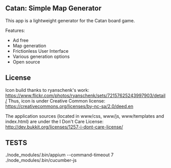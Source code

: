 
## Catan: Simple Map Generator

This app is a lightweight generator for the Catan board game.

Features:
- Ad free
- Map generation
- Frictionless User Interface
- Various generation options
- Open source

## License

Icon build thanks to ryanschenk's work: https://www.flickr.com/photos/ryanschenk/sets/72157625243997903/detail/
Thus, icon is under Creative Common license: https://creativecommons.org/licenses/by-nc-sa/2.0/deed.en

The application sources (located in www/css, www/js, www/templates and index.html) are under the I Don't Care License: http://dev.bukkit.org/licenses/1257-i-dont-care-license/




TESTS
-----
./node_modules/.bin/appium --command-timeout 7
./node_modules/.bin/cucumber-js
